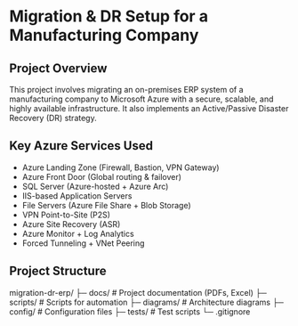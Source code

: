 # Migration & DR Setup for a Manufacturing Company

## Project Overview
This project involves migrating an on-premises ERP system of a manufacturing company to Microsoft Azure with a secure, scalable, and highly available infrastructure. It also implements an Active/Passive Disaster Recovery (DR) strategy.

## Key Azure Services Used
- Azure Landing Zone (Firewall, Bastion, VPN Gateway)
- Azure Front Door (Global routing & failover)
- SQL Server (Azure-hosted + Azure Arc)
- IIS-based Application Servers
- File Servers (Azure File Share + Blob Storage)
- VPN Point-to-Site (P2S)
- Azure Site Recovery (ASR)
- Azure Monitor + Log Analytics
- Forced Tunneling + VNet Peering

## Project Structure

migration-dr-erp/
├─ docs/ # Project documentation (PDFs, Excel)
├─ scripts/ # Scripts for automation
├─ diagrams/ # Architecture diagrams
├─ config/ # Configuration files
├─ tests/ # Test scripts
└─ .gitignore
